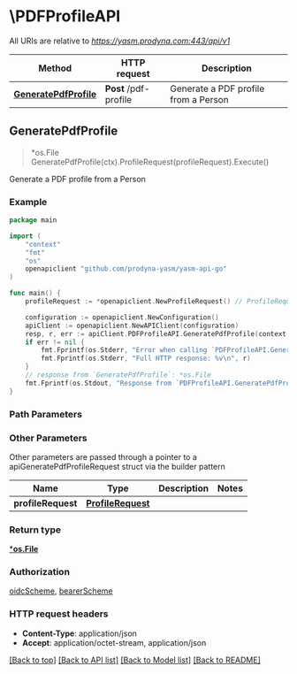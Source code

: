 # \PDFProfileAPI

All URIs are relative to *https://yasm.prodyna.com:443/api/v1*

Method | HTTP request | Description
------------- | ------------- | -------------
[**GeneratePdfProfile**](PDFProfileAPI.md#GeneratePdfProfile) | **Post** /pdf-profile | Generate a PDF profile from a Person



## GeneratePdfProfile

> *os.File GeneratePdfProfile(ctx).ProfileRequest(profileRequest).Execute()

Generate a PDF profile from a Person

### Example

```go
package main

import (
    "context"
    "fmt"
    "os"
    openapiclient "github.com/prodyna-yasm/yasm-api-go"
)

func main() {
    profileRequest := *openapiclient.NewProfileRequest() // ProfileRequest | 

    configuration := openapiclient.NewConfiguration()
    apiClient := openapiclient.NewAPIClient(configuration)
    resp, r, err := apiClient.PDFProfileAPI.GeneratePdfProfile(context.Background()).ProfileRequest(profileRequest).Execute()
    if err != nil {
        fmt.Fprintf(os.Stderr, "Error when calling `PDFProfileAPI.GeneratePdfProfile``: %v\n", err)
        fmt.Fprintf(os.Stderr, "Full HTTP response: %v\n", r)
    }
    // response from `GeneratePdfProfile`: *os.File
    fmt.Fprintf(os.Stdout, "Response from `PDFProfileAPI.GeneratePdfProfile`: %v\n", resp)
}
```

### Path Parameters



### Other Parameters

Other parameters are passed through a pointer to a apiGeneratePdfProfileRequest struct via the builder pattern


Name | Type | Description  | Notes
------------- | ------------- | ------------- | -------------
 **profileRequest** | [**ProfileRequest**](ProfileRequest.md) |  | 

### Return type

[***os.File**](*os.File.md)

### Authorization

[oidcScheme](../README.md#oidcScheme), [bearerScheme](../README.md#bearerScheme)

### HTTP request headers

- **Content-Type**: application/json
- **Accept**: application/octet-stream, application/json

[[Back to top]](#) [[Back to API list]](../README.md#documentation-for-api-endpoints)
[[Back to Model list]](../README.md#documentation-for-models)
[[Back to README]](../README.md)

